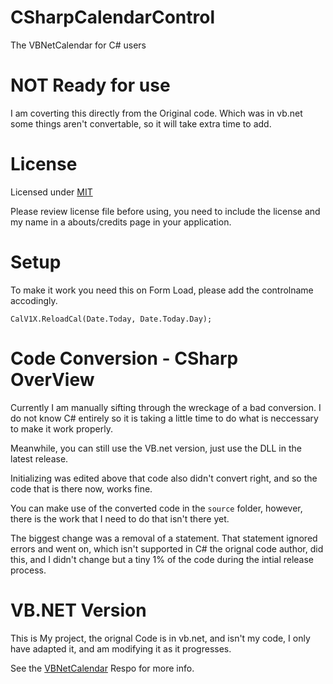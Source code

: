 # CSharpCalendarControl
The VBNetCalendar for C# users

# NOT Ready for use

I am coverting this directly from the Original code. Which was in vb.net some things aren't convertable, so it will take extra time to add. 

# License 

Licensed under [MIT](https://github.com/jdc20181/CSharpCalendar/blob/master/LICENSE)

Please review license file before using, you need to include the license and my name in a abouts/credits page in your application. 


# Setup

To make it work you need this on Form Load, please add the controlname accodingly.

`CalV1X.ReloadCal(Date.Today, Date.Today.Day);`


# Code Conversion - CSharp OverView

Currently I am manually sifting through the wreckage of a bad conversion. I do not know C# entirely so it is taking a little time to do what is neccessary to make it work properly. 

Meanwhile, you can still use the VB.net version, just use the DLL in the latest release. 

Initializing was edited above that code also didn't convert right, and so the code that is there now, works fine. 

You can make use of the converted code in the `source` folder, however, there is the work that I need to do that isn't there yet. 

The biggest change was a removal of a statement. That statement ignored errors and went on, which isn't supported in C# the orignal code author, did this, and I didn't change but a tiny 1% of the code during the intial release process. 


# VB.NET Version 

This is My project, the orignal Code is in vb.net, and isn't my code, I only have adapted it, and am modifying it as it progresses. 

See the [VBNetCalendar](https://github.com/jdc20181/VBNetCalendar) Respo for more info.
